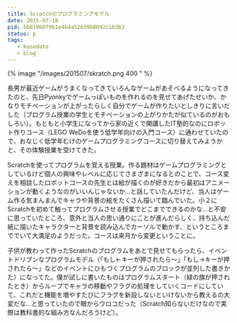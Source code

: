 ```yaml
---
title: Scratchのプログラミングモデル
date: 2015-07-18
pid: 5b81968f9b1e4b4a52639b0092c1b3b3
status: p
tags:
   - kosodate
   - blog
---
```


{% image "/images/201507/skratch.png 400 " %}

長男が最近ゲームがうまくなってきていろんなゲームがあそべるようになってきたのと、先日Pyonkyでゲームっぽいものを作れるのを見せてあげたせいか、かなりモチベーションが上がったらしく自分でゲームが作りたいとしきりに言いだした（プログラム授業の学生とモチベーションの上がりかたが似ているのがおもしろい）。もともと小学生になってから家の近くで開講したIT塾的なのにロボット作りコース（LEGO WeDoを使う低学年向けの入門コース）に通わせていたので、おなじく低学年むけのゲームプログラミングコースに切り替えてみようかと、その体験授業を受けてきた。

Scratchを使ってプログラムを覚える授業。作る題材はゲームプログラミングとしているけど個人の興味やレベルに応じてさまざまになるとのことで、コース変えを相談したロボットコースの先生とは絵が描くのが好きだから最初はアニメーションが動くようなのがいいんじゃないか…と話していたんだけど、当人はゲーム作る気まんまんでキャラや背景の絵をたくさん描いて臨んでいた。小２にScratchを初めて触ってプログラムさせる授業でどこまでできるのかな…と不安に思っていたところ、意外と当人の思い通りにことが進んだらしく、持ち込んだ紙に描いたキャラクターと背景を読み込んでカーソルで動かす、というところまででいて大満足のようだった。コースは来月から変更ということに。

子供が教わって作ったScratchのプログラムをあとで見せてもらったら、イベントドリブンなプログラムモデル（「もし←キーが押されたら〜」「もし→キーが押されたら〜」などのイベントにひもづくプログラムのブロックが並列した書きかた）になってた。僕が試しに書いたものはプログラムスタート（緑の旗が押されたとき）からループでキャラの移動やフラグの処理をしていくコードにしていて、これだと機能を増やすたびにフラグを新設しないといけないから教えるの大変だな…と思っていたので眼からウロコだった（Scratch知らないだけなので実際は教科書的な組み方なんだろうけど）。
